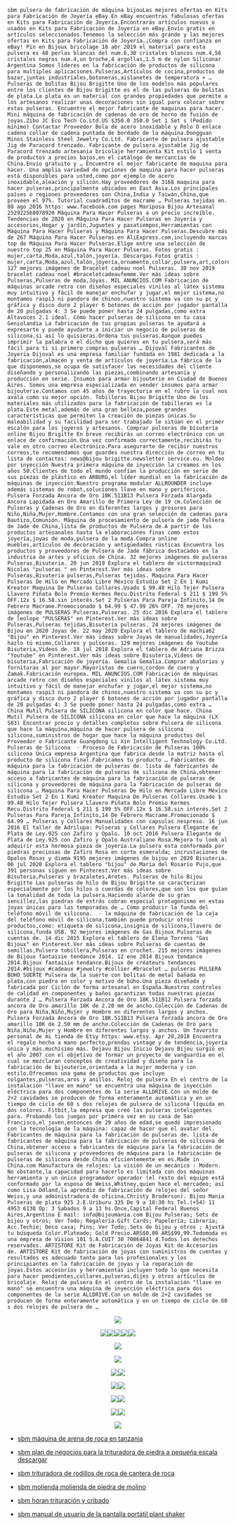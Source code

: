 
```
sbm pulsera de fabricación de máquina bijouLas mejores ofertas en Kits para Fabricación de Joyería eBay En eBay encuentras fabulosas ofertas en Kits para Fabricación de Joyería.Encontrarás artículos nuevos o usados en Kits para Fabricación de Joyería en eBay.Envío gratis en artículos seleccionados.Tenemos la selección más grande y las mejores ofertas en Kits para Fabricación de Joyería.¡Compra con confianza en eBay! Pin en Bijoux bricolage 18 abr 2019 el material para esta pulsera es 48 perlas blancas del num.6,30 cristales blancos num.4,56 cristales negros num.4,un broche,4 argollas,1.5 m de nylon Siliconar Argentina Somos lideres en la fabricación de productos de silicona para multiples aplicaciones.Pulseras,Artículos de cocina,productos de bazar,juntas industriales,botoneras,aislanetes de temperatura + … Pulseras de bolitas Bijou Brigitte Uno de los modelos más populares entre los clientes de Bijou Brigitte es el de las pulseras de bolitas de plata.La plata es un material con grandes propiedades que permite a los artesanos realizar unas decoraciones sin igual para colocar sobre estas pulseras. Encuentre el mejor fabricante de maquinas para hacer. Mini máquina de fabricación de cadenas de oro de horno de fusión de joyas.Zibo JC Eco Tech Co.Ltd.US $350.0 350.0 Set 1 Set s (Pedido mínimo) Contactar Proveedor Bola de acero inoxidable y Rolo O enlace cadena collar de cadena puntada de bordado de la máquina.Dongguan Minos Stainless Steel Jewelry Co.Ltd. Fabricante de pulsera ajustable Jig de Paracord trenzado. Fabricante de pulsera ajustable Jig de Paracord trenzado artesania bricolaje herramienta Kit estilo 1 venta de productos a precios bajos,en el catálogo de mercancías de China.Envío gratuito y … Encuentre el mejor fabricante de maquina para hacer. Una amplia variedad de opciones de maquina para hacer pulseras está disponibles para usted,como por ejemplo de acero inoxidable,aleación y silicón.Hay proveedores de 3168 maquina para hacer pulseras,principalmente ubicados en East Asia.Los principales países o regiones proveedores son China,India y Taiwán,China,que proveen el 97%. Tutorial cuadraditos de macrame … Pulseras tejidas en. 08 ago 2016 https: www.facebook.com pages Mariposa Bijou Artesanal 252922568078920 Máquina Para Hacer Pulseras a un precio increíble. Tendencias de 2020 en Máquina Para Hacer Pulseras en Joyería y accesorios,Hogar y jardín,Juguetes y pasatiempos,Herramientas con Máquina Para Hacer Pulseras y Máquina Para Hacer Pulseras.Descubre más de 267 Máquina Para Hacer Pulseras en AliExpress.com,incluyendo marcas top de Máquina Para Hacer Pulseras.Elige entre una selección de nuestro top 25 en Máquina Para Hacer Pulseras. Fotos gratis : mujer,carta,Moda,azul,talón,joyería. Descargas Fotos gratis : mujer,carta,Moda,azul,talón,joyería,ornamento,collar,pulsera,art,colores,el,turquesa,esposas,bolas,rosario,lapislázuli. 127 mejores imágenes de Bracelet cadeau noel Pulseras. 30 nov 2019 bracelet cadeau noel #braceletcadeaufemme.Ver más ideas sobre Pulseras,Pulseras de moda,Joyas. MIL ANUNCIOS.COM Fabricación de máquinas arcade retro con diseños especiales vinilos al látex sistema muy intuitivo y fácil de manejar enchufar y jugar,el mejor sistema,no montamos raspi3 ni pandora de chinos,nuestro sistema va con su pc y gráfica y disco duro 2 player 6 botones de acción por jugador pantalla de 20 pulgadas 4: 3 Se puede poner hasta 24 pulgadas,como extra Altavoces 2.1 ideal. Cómo hacer pulseras de silicona en tu casa Geniolandia La fabricación de tus propias pulseras te ayudará a expresarte y puede ayudarte a iniciar un negocio de pulseras de silicona,si así lo quisieras.Ordena tus pulseras.Aunque puedes imprimir la palabra o el dicho que quieres en tu pulsera,será más fácil para ti si primero compras pulseras … Dijoval Fabricantes de Joyeria Dijoval es una empresa familiar fundada en 1981 dedicada a la fabricación,almacén y venta de artículos de joyería.La fábrica de la que disponemos,se ocupa de satisfacer las necesidades del cliente diseñando y personalizando las piezas,combinando artesanía y producción en serie. Insumos para armar bijouterie en Ciudad de Buenos Aires. Somos una empresa especializada en vender insumos para armar bijouterie.Contamos con 45 años de trayectoria en el rubro la cual nos avala como su mejor opción. Tobilleras Bijou Brigitte Uno de los materiales más utilizados para la fabricación de tobilleras es la plata.Este metal,además de una gran belleza,posee grandes características que permiten la creación de piezas únicas.Su maleabilidad y su facilidad para ser trabajado le sitúan en el primer escalón para los joyeros y artesanos. Comprar pulseras de bisutería online Bijou Brigitte En breve recibirás un correo electrónico con un enlace de confirmación.Una vez confirmado correctamente,recibirás tu vale en otro correo electrónico.Para asegurarte de recibir nuestros correos,te recomendamos que guardes nuestra dirección de correo en tu lista de contactos: news@bijou brigitte.newsletter service.eu. Moldeo por inyección Nuestra primera máquina de inyección la creamos en los años 50.Clientes de todo el mundo confían la producción en serie de sus piezas de plástico en ARBURG,el líder mundial en la fabricación de máquinas de inyección.Nuestro programa modular ALLROUNDER incluye además sistemas de robot,soluciones llave en mano y periféricos. Pulsera Forzada Ancora de Oro 18K.511B13 Pulsera Forzada Alargada Ancora Lapidada en Oro Amarillo de Primera Ley de 19 cm.Colección de Pulseras y Cadenas de Oro en diferentes largos y grosores para Niño,Niña,Mujer,Hombre.Contamos con una gran selección de cadenas para Bautizo,Comunión. Máquina de procesamiento de pulsera de jade Pulsera de Jade de China,lista de productos de Pulsera de.A partir de los productos artesanales hasta la elaboraciónes finas como estos joyería,joyas de moda,pulsera de la moda.Compra online muebles,artículos de decoración y antigüedades rústicas Encuentra los productos y proveedores de Pulsera de Jade fábrica destacados en la industria de artes y oficios de China. 32 mejores imágenes de pulseras Pulseras,Bisuteria. 20 jun 2019 Explora el tablero de victormaquina3 Nicolas "pulseras " en Pinterest.Ver más ideas sobre Pulseras,Bisuteria pulseras,Pulseras tejidas. Maquina Para Hacer Pulseras De Hilo en Mercado Libre México Estudio Set 2 En 1 Kumi Kreator Maquina De Pulseras Collares.Usado $ 99.48 Hilo Tejer Pulsera Llavero Piñata Bolo Premio Kermes Recu.Distrito Federal $ 211 $ 199 5% OFF.12x $ 16.58.sin interés.Set 2 Pulseras Para Pareja Infinito,14 De Febrero Macrame.Promocionado $ 64.99 $ 47.99 26% OFF. 70 mejores imágenes de PULSERAS Pulseras,Pulseras. 25 dic 2016 Explora el tablero de leolope "PULSERAS" en Pinterest.Ver más ideas sobre Pulseras,Pulseras tejidas,Bisuteria pulseras. 24 mejores imágenes de Bijou en 2020 Joyas de. 22 may 2020 Explora el tablero de machia62 "Bijou" en Pinterest.Ver más ideas sobre Joyas de manualidades,Joyería hazlo tú mismo,Collares y pulseras. 129 mejores imágenes de Youtube Bisuteria,Videos de. 18 jul 2018 Explora el tablero de Adriana Brizza "Youtube" en Pinterest.Ver más ideas sobre Bisuteria,Videos de bisuteria,Fabricación de joyería. Gemalia Gemalia.Comprar abalorios y fornituras al por mayor.Mayoristas de cuero,cordon de cuero y Zamak.Fabricación europea. MIL ANUNCIOS.COM Fabricación de máquinas arcade retro con diseños especiales vinilos al látex sistema muy intuitivo y fácil de manejar enchufar y jugar,el mejor sistema,no montamos raspi3 ni pandora de chinos,nuestro sistema va con su pc y gráfica y disco duro 2 player 6 botones de acción por jugador pantalla de 20 pulgadas 4: 3 Se puede poner hasta 24 pulgadas,como extra … China Mutil Pulsera de SILICONA silicona en color que hace. China Mutil Pulsera de SILICONA silicona en color que hace la máquina (LX S03) Encontrar precio y detalles completos sobre Pulsera de silicona que hace la máquina,máquina de hacer pulsera de silicona silicona,suministros de hogar que hace la máquina productos del Proveedor o Fabricante Guangdong Li Xin Intelligent Technology Co.Ltd. Pulseras de Silicona  · Proceso de Fabricación de Pulseras 100% silicona Única empresa Argentina que fabrica desde la matriz hasta el producto de silicona final.Fabricamos tu producto … Fabricantes de máquina para la fabricación de pulseras de. lista de fabricantes de máquina para la fabricación de pulseras de silicona de China,obtener acceso a fabricantes de máquina para la fabricación de pulseras de silicona y proveedores de máquina para la fabricación de pulseras de silicona … Maquina Para Hacer Pulseras De Hilo en Mercado Libre México Estudio Set 2 En 1 Kumi Kreator Maquina De Pulseras Collares.Usado $ 99.48 Hilo Tejer Pulsera Llavero Piñata Bolo Premio Kermes Recu.Distrito Federal $ 211 $ 199 5% OFF.12x $ 16.58.sin interés.Set 2 Pulseras Para Pareja Infinito,14 De Febrero Macrame.Promocionado $ 64.99 … Pulseras y Collares Manualidades con capsulas nespreso. 16 jun 2016 El taller de Adrilupa: Pulseras y Collares Pulsera Elegante de Plata de Ley.925 con Zafiro y Opalo. 10 oct 2016 Pulsera Elegante de Plata de Ley.925 con Zafiro y Opalo Australiano Rosa.Mejora tu look al adquirir esta hermosa pieza de joyería.La pulsera esta conformada por piedras preciosas de Zafiro Rosa en corte esmeralda; incrustaciones de Opalos Rosas y diama 9195 mejores imágenes de bijou en 2020 Bisuteria. 06 jul 2020 Explora el tablero "bijou" de Maria del Rosario Pujo,que 391 personas siguen en Pinterest.Ver más ideas sobre Bisuteria,Pulseras y brazaletes,Aretes. Pulseras de hilo Bijou Brigitte Las pulseras de hilo de Bijou Brigitte se caracterizan especialmente por los hilos o cuerdas de colores,que son los que guían la tonalidad de toda la pulsera.Haciendo alarde de su gran sencillez,las piedras de estrás cobran especial protagonismo en estas joyas únicas para las temporadas de … Cómo producir la funda del teléfono móvil de silicona.  · la máquina de fabricación de la caja del teléfono móvil de silicona,también puede producir otros productos,como: etiqueta de silicona,insignia de silicona,llavero de silicona,funda USB. 92 mejores imágenes de Gas Bijoux Pulseras de cuentas de. 14 dic 2015 Explora el tablero de Elena Torrens "Gas Bijoux" en Pinterest.Ver más ideas sobre Pulseras de cuentas de semillas,Pulsera tobillera,Pulseras en crochet. 215 mejores imágenes de Bijoux fantaisie tendance 2014. 12 ene 2014 Bijoux tendance 2014.Bijoux fantaisie tendance.Bijoux de créateurs tendances 2014.#bijoux #cadeaux #jewelry #collier #bracelet … pulseras PULSERA BÚHO SUERTE Pulsera de la suerte con bolitas de metal bañada en plata,con piedra en color y motivo de búho.Una pieza diseñada y fabricada por Ciclón de forma artesanal en España.Nuestros controles de calidad en componentes y baños garantizan todas nuestras piezas durante 2 … Pulsera Forzada Ancora de Oro 18K.511B12 Pulsera forzada ancora de Oro amarillo 18K de 2.20 mm de ancho.Colección de Cadenas de Oro para Niña,Niño,Mujer y Hombre en diferentes largos y anchos. Pulsera Forzada Ancora de Oro 18K.511B13 Pulsera forzada ancora de Oro amarillo 18K de 2.50 mm de ancho.Colección de Cadenas de Oro para Niña,Niño,Mujer y Hombre en diferentes largos y anchos. Un favorito personal de mi tienda de Etsy https: www.etsy. Apr 20,2018 Encuentra el regalo hecho a mano perfecto,prendas vintage y de tendencia,joyería única y más.muchísimo más. Dejavu Bijou Inicio Dejavu Bijou surgió en el año 2007 con el objetivo de formar un proyecto de vanguardia en el cual se mezclaran conceptos de creatividad y diseño para la fabricación de bijouterie,orientada a la mujer moderna y con estilo.Ofrecemos una gama de productos que incluye colgantes,pulseras,aros y anillos. Reloj de pulsera En el centro de la instalación "llave en mano" se encuentra una máquina de inyección eléctrica para dos componentes de la serie ALLDRIVE.Con un molde de 2+2 cavidades se producen de forma enteramente automática y en un tiempo de ciclo de 60 s dos relojes de pulsera de silicona líquida en dos colores. Fitbit,la empresa que creó las pulseras inteligentes para. Probando los juegos por primera vez en su casa de San Francisco,el joven,entonces de 29 años de edad,se quedó impresionado con la tecnología de la máquina: capaz de hacer que el avatar del. Fabricantes de máquina para la fabricación de pulseras de. lista de fabricantes de máquina para la fabricación de pulseras de silicona de China,obtener acceso a fabricantes de máquina para la fabricación de pulseras de silicona y proveedores de máquina para la fabricación de pulseras de silicona desde China eficientemente en es.Made in China.com Manufactura de relojes: La visión de un mecánico : Modern. No obstante,la capacidad para hacerlo es limitada con dos máquinas herramienta y un único programador operador (el resto del equipo está conformado por la esposa de Weiss,Whitney,quien hace el mercadeo; así como Lisa Odland,la aprendiz de fabricación de relojes del señor Weiss,y una administradora de oficina,Christy Broderson). Bijou Mania Pulseras de plata 925 J.E.Uriburu 335 De 9 a 18:30 hs Tel.(+54) 11 4953 6130 Op: 3 Sabados 9 a 13 hs.Once,Capital Federal Buenos Aires,Argentina E mail: info@bijoumania.com Bijou Pulseras; Sets de bijou y otros; Ver Todo; Regalería.Gift Cards; Papelería; Librería; Acc.Techie; Deco casa; Pins; Ver Todo;.Sets de bijou y otros ; Ajustá tu búsqueda Color.Plateado; Gold Precio.ARS$0,00 ARS$99,99.Todomoda es una empresa de Vision 101 S.A.CUIT 30 70864841 4.Todos los derechos reservados. ARTISTORE Kit de Fabricación de Joyas Kit de Accesorios de. ARTISTORE Kit de fabricación de joyas con suministros de cuentas y resultados es adecuado tanto para los profesionales y los principiantes en la fabricación de joyas y la reparación de joyas.Estos accesorios y herramientas incluyen todo lo que necesita para hacer pendientes,collares,pulseras,dijes y otros artículos de bricolaje. Reloj de pulsera En el centro de la instalación "llave en mano" se encuentra una máquina de inyección eléctrica para dos componentes de la serie ALLDRIVE.Con un molde de 2+2 cavidades se producen de forma enteramente automática y en un tiempo de ciclo de 60 s dos relojes de pulsera de … 
```

<div align="center">

<a href="https://es-crusher.shibang-china.com/github&k=sbm+pulsera+de+fabricaci%C3%B3n+de+m%C3%A1quina+bijou"><img src="https://static.shibang-china.com/es/crusher/logo.jpg"></a>

<a href="https://es-crusher.shibang-china.com/github&k=sbm+pulsera+de+fabricaci%C3%B3n+de+m%C3%A1quina+bijou"><img src="https://static.shibang-china.com/es/crusher/index.jpg"></a><a href="https://es-crusher.shibang-china.com/material.htmlgithub&k=sbm+pulsera+de+fabricaci%C3%B3n+de+m%C3%A1quina+bijou"><img src="https://static.shibang-china.com/es/crusher/material.jpg"></a><a href="https://es-crusher.shibang-china.com/application.htmlgithub&k=sbm+pulsera+de+fabricaci%C3%B3n+de+m%C3%A1quina+bijou"><img src="https://static.shibang-china.com/es/crusher/application.jpg"></a><a href="https://es-crusher.shibang-china.com/aboutus.htmlgithub&k=sbm+pulsera+de+fabricaci%C3%B3n+de+m%C3%A1quina+bijou"><img src="https://static.shibang-china.com/es/crusher/aboutus.jpg"></a><a href="https://es-crusher.shibang-china.com/contact.htmlgithub&k=sbm+pulsera+de+fabricaci%C3%B3n+de+m%C3%A1quina+bijou"><img src="https://static.shibang-china.com/es/crusher/contact.jpg"></a>

<a href="https://es-crusher.shibang-china.com/github&k=sbm+pulsera+de+fabricaci%C3%B3n+de+m%C3%A1quina+bijou"><img src="https://static.shibang-china.com/es/crusher/banner.jpg"></a>

<a href="https://swt.shibang-china.com/github&k=sbm+pulsera+de+fabricaci%C3%B3n+de+m%C3%A1quina+bijou"><img src="https://static.shibang-china.com/es/crusher/text.jpg"></a>

<a href="https://swt.shibang-china.com/github&k=sbm+pulsera+de+fabricaci%C3%B3n+de+m%C3%A1quina+bijou"><img src="https://static.shibang-china.com/es/crusher/chat.jpg"></a><a href="https://es-crusher.shibang-china.com/contact.htmlgithub&k=sbm+pulsera+de+fabricaci%C3%B3n+de+m%C3%A1quina+bijou"><img src="https://static.shibang-china.com/es/crusher/message.jpg"></a>

<a href="https://es-crusher.shibang-china.com/products/pe.htmlgithub&k=sbm+pulsera+de+fabricaci%C3%B3n+de+m%C3%A1quina+bijou"><img src="https://static.shibang-china.com/es/crusher/pe.jpg"></a><a href="https://es-crusher.shibang-china.com/products/pf.htmlgithub&k=sbm+pulsera+de+fabricaci%C3%B3n+de+m%C3%A1quina+bijou"><img src="https://static.shibang-china.com/es/crusher/pf.jpg"></a>

<a href="https://es-crusher.shibang-china.com/products/hpt.htmlgithub&k=sbm+pulsera+de+fabricaci%C3%B3n+de+m%C3%A1quina+bijou"><img src="https://static.shibang-china.com/es/crusher/hpt.jpg"></a><a href="https://es-crusher.shibang-china.com/products/vsi.htmlgithub&k=sbm+pulsera+de+fabricaci%C3%B3n+de+m%C3%A1quina+bijou"><img src="https://static.shibang-china.com/es/crusher/vsi.jpg"></a>

<a href="https://es-crusher.shibang-china.com/products/klv.htmlgithub&k=sbm+pulsera+de+fabricaci%C3%B3n+de+m%C3%A1quina+bijou"><img src="https://static.shibang-china.com/es/crusher/klv.jpg"></a><a href="https://es-crusher.shibang-china.com/products/portable.htmlgithub&k=sbm+pulsera+de+fabricaci%C3%B3n+de+m%C3%A1quina+bijou"><img src="https://static.shibang-china.com/es/crusher/portable.jpg"></a>

<a href="https://swt.shibang-china.com/github&k=sbm+pulsera+de+fabricaci%C3%B3n+de+m%C3%A1quina+bijou"><img src="https://static.shibang-china.com/es/crusher/case.jpg"></a>

</div>


* [sbm máquina de arena de roca en tanzania](sbm%20m%C3%A1quina%20de%20arena%20de%20roca%20en%20tanzania.md)

* [sbm plan de negocios para la trituradora de piedra a pequeña escala descargar](sbm%20plan%20de%20negocios%20para%20la%20trituradora%20de%20piedra%20a%20peque%C3%B1a%20escala%20descargar.md)

* [sbm trituradora de rodillos de roca de cantera de roca](sbm%20trituradora%20de%20rodillos%20de%20roca%20de%20cantera%20de%20roca.md)

* [sbm molienda molienda de piedra de molino](sbm%20molienda%20molienda%20de%20piedra%20de%20molino.md)

* [sbm horan trituración y cribado](sbm%20horan%20trituraci%C3%B3n%20y%20cribado.md)

* [sbm manual de usuario de la pantalla portátil plant shaker](sbm%20manual%20de%20usuario%20de%20la%20pantalla%20port%C3%A1til%20plant%20shaker.md)